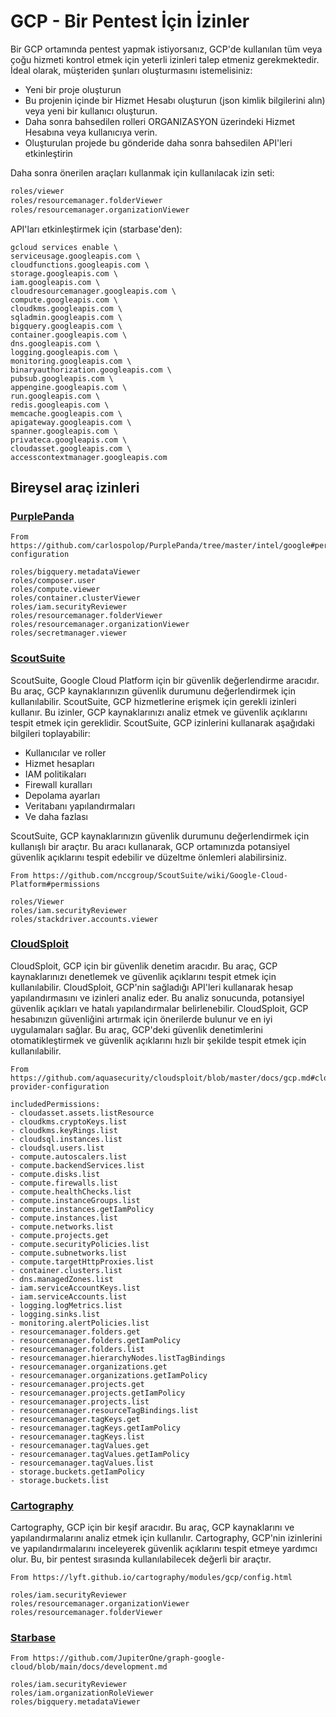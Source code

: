# GCP - Bir Pentest İçin İzinler

Bir GCP ortamında pentest yapmak istiyorsanız, GCP'de kullanılan tüm veya çoğu hizmeti kontrol etmek için yeterli izinleri talep etmeniz gerekmektedir. İdeal olarak, müşteriden şunları oluşturmasını istemelisiniz:

* Yeni bir proje oluşturun
* Bu projenin içinde bir Hizmet Hesabı oluşturun (json kimlik bilgilerini alın) veya yeni bir kullanıcı oluşturun.
* Daha sonra bahsedilen rolleri ORGANIZASYON üzerindeki Hizmet Hesabına veya kullanıcıya verin.
* Oluşturulan projede bu gönderide daha sonra bahsedilen API'leri etkinleştirin

Daha sonra önerilen araçları kullanmak için kullanılacak izin seti:
```bash
roles/viewer
roles/resourcemanager.folderViewer
roles/resourcemanager.organizationViewer
```
API'ları etkinleştirmek için (starbase'den):
```
gcloud services enable \
serviceusage.googleapis.com \
cloudfunctions.googleapis.com \
storage.googleapis.com \
iam.googleapis.com \
cloudresourcemanager.googleapis.com \
compute.googleapis.com \
cloudkms.googleapis.com \
sqladmin.googleapis.com \
bigquery.googleapis.com \
container.googleapis.com \
dns.googleapis.com \
logging.googleapis.com \
monitoring.googleapis.com \
binaryauthorization.googleapis.com \
pubsub.googleapis.com \
appengine.googleapis.com \
run.googleapis.com \
redis.googleapis.com \
memcache.googleapis.com \
apigateway.googleapis.com \
spanner.googleapis.com \
privateca.googleapis.com \
cloudasset.googleapis.com \
accesscontextmanager.googleapis.com
```
## Bireysel araç izinleri

### [PurplePanda](https://github.com/carlospolop/PurplePanda/tree/master/intel/google)
```
From https://github.com/carlospolop/PurplePanda/tree/master/intel/google#permissions-configuration

roles/bigquery.metadataViewer
roles/composer.user
roles/compute.viewer
roles/container.clusterViewer
roles/iam.securityReviewer
roles/resourcemanager.folderViewer
roles/resourcemanager.organizationViewer
roles/secretmanager.viewer
```
### [ScoutSuite](https://github.com/nccgroup/ScoutSuite/wiki/Google-Cloud-Platform#permissions)

ScoutSuite, Google Cloud Platform için bir güvenlik değerlendirme aracıdır. Bu araç, GCP kaynaklarınızın güvenlik durumunu değerlendirmek için kullanılabilir. ScoutSuite, GCP hizmetlerine erişmek için gerekli izinleri kullanır. Bu izinler, GCP kaynaklarınızı analiz etmek ve güvenlik açıklarını tespit etmek için gereklidir. ScoutSuite, GCP izinlerini kullanarak aşağıdaki bilgileri toplayabilir:

- Kullanıcılar ve roller
- Hizmet hesapları
- IAM politikaları
- Firewall kuralları
- Depolama ayarları
- Veritabanı yapılandırmaları
- Ve daha fazlası

ScoutSuite, GCP kaynaklarınızın güvenlik durumunu değerlendirmek için kullanışlı bir araçtır. Bu aracı kullanarak, GCP ortamınızda potansiyel güvenlik açıklarını tespit edebilir ve düzeltme önlemleri alabilirsiniz.
```
From https://github.com/nccgroup/ScoutSuite/wiki/Google-Cloud-Platform#permissions

roles/Viewer
roles/iam.securityReviewer
roles/stackdriver.accounts.viewer
```
### [CloudSploit](https://github.com/aquasecurity/cloudsploit/blob/master/docs/gcp.md#cloud-provider-configuration)

CloudSploit, GCP için bir güvenlik denetim aracıdır. Bu araç, GCP kaynaklarınızı denetlemek ve güvenlik açıklarını tespit etmek için kullanılabilir. CloudSploit, GCP'nin sağladığı API'leri kullanarak hesap yapılandırmasını ve izinleri analiz eder. Bu analiz sonucunda, potansiyel güvenlik açıkları ve hatalı yapılandırmalar belirlenebilir. CloudSploit, GCP hesabınızın güvenliğini artırmak için önerilerde bulunur ve en iyi uygulamaları sağlar. Bu araç, GCP'deki güvenlik denetimlerini otomatikleştirmek ve güvenlik açıklarını hızlı bir şekilde tespit etmek için kullanılabilir.
```
From https://github.com/aquasecurity/cloudsploit/blob/master/docs/gcp.md#cloud-provider-configuration

includedPermissions:
- cloudasset.assets.listResource
- cloudkms.cryptoKeys.list
- cloudkms.keyRings.list
- cloudsql.instances.list
- cloudsql.users.list
- compute.autoscalers.list
- compute.backendServices.list
- compute.disks.list
- compute.firewalls.list
- compute.healthChecks.list
- compute.instanceGroups.list
- compute.instances.getIamPolicy
- compute.instances.list
- compute.networks.list
- compute.projects.get
- compute.securityPolicies.list
- compute.subnetworks.list
- compute.targetHttpProxies.list
- container.clusters.list
- dns.managedZones.list
- iam.serviceAccountKeys.list
- iam.serviceAccounts.list
- logging.logMetrics.list
- logging.sinks.list
- monitoring.alertPolicies.list
- resourcemanager.folders.get
- resourcemanager.folders.getIamPolicy
- resourcemanager.folders.list
- resourcemanager.hierarchyNodes.listTagBindings
- resourcemanager.organizations.get
- resourcemanager.organizations.getIamPolicy
- resourcemanager.projects.get
- resourcemanager.projects.getIamPolicy
- resourcemanager.projects.list
- resourcemanager.resourceTagBindings.list
- resourcemanager.tagKeys.get
- resourcemanager.tagKeys.getIamPolicy
- resourcemanager.tagKeys.list
- resourcemanager.tagValues.get
- resourcemanager.tagValues.getIamPolicy
- resourcemanager.tagValues.list
- storage.buckets.getIamPolicy
- storage.buckets.list
```
### [Cartography](https://lyft.github.io/cartography/modules/gcp/config.html)

Cartography, GCP için bir keşif aracıdır. Bu araç, GCP kaynaklarını ve yapılandırmalarını analiz etmek için kullanılır. Cartography, GCP'nin izinlerini ve yapılandırmalarını inceleyerek güvenlik açıklarını tespit etmeye yardımcı olur. Bu, bir pentest sırasında kullanılabilecek değerli bir araçtır.
```
From https://lyft.github.io/cartography/modules/gcp/config.html

roles/iam.securityReviewer
roles/resourcemanager.organizationViewer
roles/resourcemanager.folderViewer
```
### [Starbase](https://github.com/JupiterOne/graph-google-cloud/blob/main/docs/development.md)
```
From https://github.com/JupiterOne/graph-google-cloud/blob/main/docs/development.md

roles/iam.securityReviewer
roles/iam.organizationRoleViewer
roles/bigquery.metadataViewer
```

